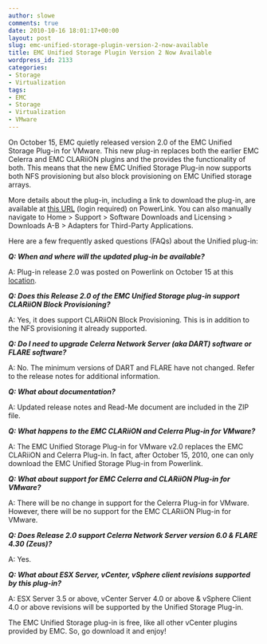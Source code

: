 ```yaml
---
author: slowe
comments: true
date: 2010-10-16 18:01:17+00:00
layout: post
slug: emc-unified-storage-plugin-version-2-now-available
title: EMC Unified Storage Plugin Version 2 Now Available
wordpress_id: 2133
categories:
- Storage
- Virtualization
tags:
- EMC
- Storage
- Virtualization
- VMware
---
```


On October 15, EMC quietly released version 2.0 of the EMC Unified Storage Plug-in for VMware. This new plug-in replaces both the earlier EMC Celerra and EMC CLARiiON plugins and the provides the functionality of both. This means that the new EMC Unified Storage Plug-in now supports both NFS provisioning but also block provisioning on EMC Unified storage arrays.

More details about the plug-in, including a link to download the plug-in, are available at [this URL](http://powerlink.emc.com/km/appmanager/km/secureDesktop?_nfpb=true&_pageLabel=servicesDownloadsTemplatePg&internalId=0b014066804cb7f4&_irrt=true) (login required) on PowerLink. You can also manually navigate to Home > Support > Software Downloads and Licensing > Downloads A-B > Adapters for Third-Party Applications.

Here are a few frequently asked questions (FAQs) about the Unified plug-in:

**_Q: When and where will the updated plug-in be available?_**

A: Plug-in release 2.0 was posted on Powerlink on October 15 at this [location](http://powerlink.emc.com/km/appmanager/km/secureDesktop?_nfpb=true&_pageLabel=servicesDownloadsTemplatePg&internalId=0b014066804cb7f4&_irrt=true).

**_Q: Does this Release 2.0 of the EMC Unified Storage plug-in support CLARiiON Block Provisioning?_**

A: Yes, it does support CLARiiON Block Provisioning. This is in addition to the NFS provisioning it already supported.

**_Q: Do I need to upgrade Celerra Network Server (aka DART) software or FLARE software?_**

A: No.  The minimum versions of DART and FLARE have not changed.  Refer to the release notes for additional information.

**_Q: What about documentation?_**

A: Updated release notes and Read-Me document are included in the ZIP file.

**_Q: What happens to the EMC CLARiiON and Celerra Plug-in for VMware?_**

A: The EMC Unified Storage Plug-in for VMware v2.0 replaces the EMC CLARiiON and Celerra Plug-in.  In fact, after October 15, 2010, one can only download the EMC Unified Storage Plug-in from Powerlink.

**_Q: What about support for EMC Celerra and CLARiiON Plug-in for VMware?_**

A: There will be no change in support for the Celerra Plug-in for VMware. However, there will be no support for the EMC CLARiiON Plug-in for VMware.

**_Q: Does Release 2.0 support Celerra Network Server version 6.0 & FLARE 4.30 (Zeus)?_**

A: Yes.

**_Q: What about ESX Server, vCenter, vSphere client revisions supported by this plug-in?_**

A: ESX Server 3.5 or above, vCenter Server 4.0 or above & vSphere Client 4.0 or above revisions will be supported by the Unified Storage Plug-in.

The EMC Unified Storage plug-in is free, like all other vCenter plugins provided by EMC. So, go download it and enjoy!
